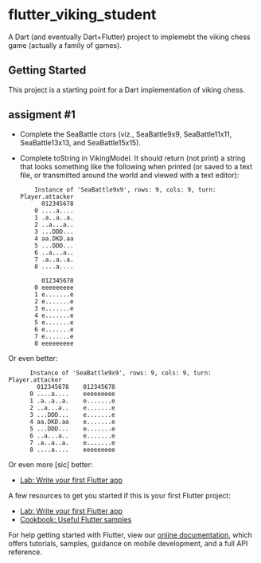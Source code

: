 # flutter_viking_student

A Dart (and eventually Dart+Flutter) project to implemebt the viking chess game (actually a family of games).

## Getting Started

This project is a starting point for a Dart implementation of viking chess.

## assigment #1

- Complete the SeaBattle ctors (viz., SeaBattle9x9, SeaBattle11x11, SeaBattle13x13, and SeaBattle15x15).
- Complete toString in VikingModel. It should return (not print) a string that looks something like the following
when printed (or saved to a text file, or transmitted around the world and viewed with a text editor):

          Instance of 'SeaBattle9x9', rows: 9, cols: 9, turn: Player.attacker
            012345678
          0 ....a....
          1 .a..a..a.
          2 ..a...a..
          3 ...DDD...
          4 aa.DKD.aa
          5 ...DDD...
          6 ..a...a..
          7 .a..a..a.
          8 ....a....

            012345678
          0 eeeeeeeee
          1 e.......e
          2 e.......e
          3 e.......e
          4 e.......e
          5 e.......e
          6 e.......e
          7 e.......e
          8 eeeeeeeee

Or even better:

          Instance of 'SeaBattle9x9', rows: 9, cols: 9, turn: Player.attacker
            012345678    012345678
          0 ....a....    eeeeeeeee
          1 .a..a..a.    e.......e
          2 ..a...a..    e.......e
          3 ...DDD...    e.......e
          4 aa.DKD.aa    e.......e
          5 ...DDD...    e.......e
          6 ..a...a..    e.......e
          7 .a..a..a.    e.......e
          8 ....a....    eeeeeeeee

Or even more [sic] better:

- [Lab: Write your first Flutter app](example-tostring-output.png)

A few resources to get you started if this is your first Flutter project:

- [Lab: Write your first Flutter app](https://flutter.dev/docs/get-started/codelab)
- [Cookbook: Useful Flutter samples](https://flutter.dev/docs/cookbook)

For help getting started with Flutter, view our
[online documentation](https://flutter.dev/docs), which offers tutorials,
samples, guidance on mobile development, and a full API reference.
